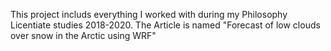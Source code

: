 This project includs everything I worked with during my Philosophy Licentiate studies 2018-2020. The Article is named 
"Forecast of low clouds over snow in the Arctic using WRF"
